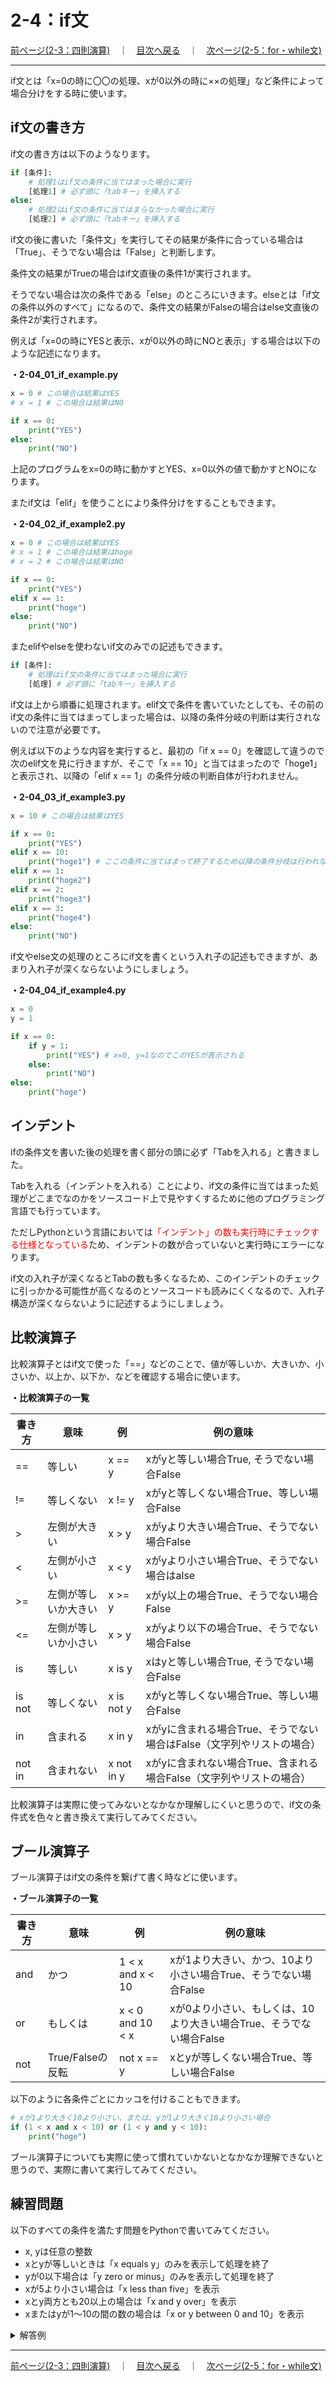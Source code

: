 # 2-4：if文

[前ページ(2-3：四則演算)](./2-03.md)　｜　[目次へ戻る](../index.md)　｜　[次ページ(2-5：for・while文)](./2-05.md)
- - -
if文とは「x=0の時に〇〇の処理、xが0以外の時に××の処理」など条件によって場合分けをする時に使います。

## if文の書き方

if文の書き方は以下のようなります。

~~~python
if [条件]:
    # 処理1はif文の条件に当てはまった場合に実行
    [処理1] # 必ず頭に「tabキー」を挿入する
else:
    # 処理2はif文の条件に当てはまらなかった場合に実行
    [処理2] # 必ず頭に「tabキー」を挿入する
~~~

if文の後に書いた「条件文」を実行してその結果が条件に合っている場合は「True」、そうでない場合は「False」と判断します。

条件文の結果がTrueの場合はif文直後の条件1が実行されます。

そうでない場合は次の条件である「else」のところにいきます。elseとは「if文の条件以外のすべて」になるので、条件文の結果がFalseの場合はelse文直後の条件2が実行されます。

例えば「x=0の時にYESと表示、xが0以外の時にNOと表示」する場合は以下のような記述になります。

__・2-04_01_if_example.py__
~~~python
x = 0 # この場合は結果はYES
# x = 1 # この場合は結果はNO

if x == 0:
    print("YES")
else:
    print("NO")
~~~

上記のプログラムをx=0の時に動かすとYES、x=0以外の値で動かすとNOになります。

またif文は「elif」を使うことにより条件分けをすることもできます。

__・2-04_02_if_example2.py__
~~~python
x = 0 # この場合は結果はYES
# x = 1 # この場合は結果はhoge
# x = 2 # この場合は結果はNO

if x == 0:
    print("YES")
elif x == 1:
    print("hoge")
else:
    print("NO")
~~~

またelifやelseを使わないif文のみでの記述もできます。

~~~python
if [条件]:
    # 処理はif文の条件に当てはまった場合に実行
    [処理] # 必ず頭に「tabキー」を挿入する
~~~

if文は上から順番に処理されます。elif文で条件を書いていたとしても、その前のif文の条件に当てはまってしまった場合は、以降の条件分岐の判断は実行されないので注意が必要です。

例えば以下のような内容を実行すると、最初の「if x == 0」を確認して違うので次のelif文を見に行きますが、そこで「x == 10」と当てはまったので「hoge1」と表示され、以降の「elif x == 1」の条件分岐の判断自体が行われません。

__・2-04_03_if_example3.py__
~~~python
x = 10 # この場合は結果はYES

if x == 0:
    print("YES")
elif x == 10:
    print("hoge1") # ここの条件に当てはまって終了するため以降の条件分岐は行われない
elif x == 1:
    print("hoge2")
elif x == 2:
    print("hoge3")
elif x == 3:
    print("hoge4")
else:
    print("NO")
~~~

if文やelse文の処理のところにif文を書くという入れ子の記述もできますが、あまり入れ子が深くならないようにしましょう。

__・2-04_04_if_example4.py__
~~~python
x = 0
y = 1

if x == 0:
    if y = 1:
        print("YES") # x=0, y=1なのでこのYESが表示される
    else:
        print("NO")
else:
    print("hoge")
~~~

## インデント

ifの条件文を書いた後の処理を書く部分の頭に必ず「Tabを入れる」と書きました。

Tabを入れる（インデントを入れる）ことにより、if文の条件に当てはまった処理がどこまでなのかをソースコード上で見やすくするために他のプログラミング言語でも行っています。

ただしPythonという言語においては<span style="color: red; ">「インデント」の数も実行時にチェックする仕様となっている</span>ため、インデントの数が合っていないと実行時にエラーになります。

if文の入れ子が深くなるとTabの数も多くなるため、このインデントのチェックに引っかかる可能性が高くなるのとソースコードも読みにくくなるので、入れ子構造が深くならないように記述するようにしましょう。

## 比較演算子

比較演算子とはif文で使った「==」などのことで、値が等しいか、大きいか、小さいか、以上か、以下か、などを確認する場合に使います。

__・比較演算子の一覧__

|書き方|意味|例|例の意味|
|---|---|---|---|
|==|等しい|x == y|xがyと等しい場合True, そうでない場合False|
|!=|等しくない|x != y|xがyと等しくない場合True、等しい場合False|
|\>|左側が大きい|x > y|xがyより大きい場合True、そうでない場合False|
|<|左側が小さい|x < y|xがyより小さい場合True、そうでない場合はalse|
|\>=|左側が等しいか大きい|x >= y|xがy以上の場合True、そうでない場合False|
|<=|左側が等しいか小さい|x > y|xがyより以下の場合True、そうでない場合False|
|is|等しい|x is y|xはyと等しい場合True, そうでない場合False|
|is not|等しくない|x is not y|xがyと等しくない場合True、等しい場合False|
|in|含まれる|x in y|xがyに含まれる場合True、そうでない場合はFalse（文字列やリストの場合）|
|not in|含まれない|x not in y|xがyに含まれない場合True、含まれる場合False（文字列やリストの場合）|

比較演算子は実際に使ってみないとなかなか理解しにくいと思うので、if文の条件式を色々と書き換えて実行してみてください。

## ブール演算子

ブール演算子はif文の条件を繋げて書く時などに使います。

__・ブール演算子の一覧__

|書き方|意味|例|例の意味|
|---|---|---|---|
|and|かつ|1 < x and x < 10|xが1より大きい、かつ、10より小さい場合True、そうでない場合False|
|or|もしくは|x < 0 and 10 < x|xが0より小さい、もしくは、10より大きい場合True、そうでない場合False|
|not|True/Falseの反転|not x == y|xとyが等しくない場合True、等しい場合False|

以下のように各条件ごとにカッコを付けることもできます。

~~~python
# xが1より大きく10より小さい、または、yが1より大きく10より小さい場合
if (1 < x and x < 10) or (1 < y and y < 10):
    print("hoge")
~~~

ブール演算子についても実際に使って慣れていかないとなかなか理解できないと思うので、実際に書いて実行してみてください。

## 練習問題

以下のすべての条件を満たす問題をPythonで書いてみてください。
- x, yは任意の整数
- xとyが等しいときは「x equals y」のみを表示して処理を終了
- yが0以下場合は「y zero or minus」のみを表示して処理を終了
- xが5より小さい場合は「x less than five」を表示
- xとy両方とも20以上の場合は「x and y over」を表示
- xまたはyが1～10の間の数の場合は「x or y between 0 and 10」を表示

<details>
<summary>解答例</summary>

__・2-04_05_if_practice.py__
~~~python
# xとyの変数には色々な整数の値を入れて確認してみてください。
x = 0
y = -1

if x == y:
    print("x equals y")
elif y <= 0:
    print("y zero or minus")
else:
    if x < 5:
        print("x less than five")

    if 20 <= x and 20 <= y:
        print("x and y over")
    elif (1 <= x and x <= 10) or (1 <= y and y <= 10):
        print("x or y between 0 and 10")

~~~

</details>

- - -
[前ページ(2-3：四則演算)](./2-03.md)　｜　[目次へ戻る](../index.md)　｜　[次ページ(2-5：for・while文)](./2-05.md)